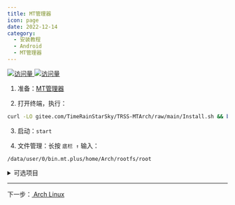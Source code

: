 ```yaml
---
title: MT管理器
icon: page
date: 2022-12-14
category:
  - 安装教程
  - Android
  - MT管理器
---
```


[![访问量](https://visitor-badge.glitch.me/badge?page_id=TimeRainStarSky-TRSS_Script-MTArch&right_color=red&left_text=访%20问%20量) ![访问量](https://profile-counter.glitch.me/TimeRainStarSky-TRSS_Script-TRSS_Script-MTArch/count.svg)](https://github.com/TimeRainStarSky/TRSS-MTArch)

1. 准备：[MT管理器](https://mt2.cn)

2. 打开终端，执行：

```sh
curl -LO gitee.com/TimeRainStarSky/TRSS-MTArch/raw/main/Install.sh && bash Install.sh
```

3. 启动：`start`

4. 文件管理：长按 `底栏 ↑` 输入：

```
/data/user/0/bin.mt.plus/home/Arch/rootfs/root
```

<details><summary>可选项目</summary>

手动下载 `ArchLinux LXC RootFS (rootfs.tar.xz)`

- [Linux Containers 官网](https://images.linuxcontainers.org/images/archlinux/current/arm64/default)
- [清华大学镜像站](https://mirrors.tuna.tsinghua.edu.cn/lxc-images/images/archlinux/current/arm64/default)
- [北京外国语大学镜像站](https://mirrors.bfsu.edu.cn/lxc-images/images/archlinux/current/arm64/default)

</details>

---

下一步：[<FontIcon icon="page"/> Arch Linux](Arch_Linux.md)